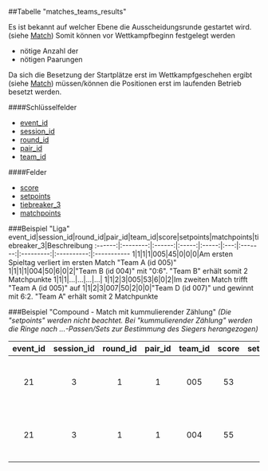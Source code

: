 ##Tabelle "matches_teams_results"

Es ist bekannt auf welcher Ebene die Ausscheidungsrunde gestartet wird. (siehe [Match])
Somit können vor Wettkampfbeginn festgelegt werden
* nötige Anzahl der 
* nötigen Paarungen

Da sich die Besetzung der Startplätze erst im Wettkampfgeschehen ergibt (siehe [Match]) müssen/können die Positionen erst im laufenden Betrieb besetzt werden.

####Schlüsselfelder
* [event_id]
* [session_id]
* [round_id]
* [pair_id]
* [team_id]

####Felder
* [score]
* [setpoints]
* [tiebreaker_3]
* [matchpoints]

###Beispiel "Liga"
event_id|session_id|round_id|pair_id|team_id|score|setpoints|matchpoints|tiebreaker_3|Beschreibung
:------:|:--------:|:------:|:-----:|:-----:|:---:|:-------:|:---------:|:----------:|:-----------
1|1|1|1|005|45|0|0|0|Am ersten Spieltag verliert im ersten Match "Team A (id 005)"
1|1|1|1|004|50|6|0|2|"Team B (id 004)" mit "0:6". "Team B" erhält somit 2 Matchpunkte
1|1|1|...|...|...|...|
1|1|2|3|005|53|6|0|2|Im zweiten Match trifft "Team A (id 005)" auf
1|1|2|3|007|50|2|0|0|"Team D (id 007)" und gewinnt mit 6:2. "Team A" erhält somit 2 Matchpunkte

###Beispiel "Compound - Match mit kummulierender Zählung"
*(Die "setpoints" werden nicht beachtet. Bei "kummulierender Zählung" werden die Ringe nach ...-Passen/Sets zur Bestimmung des Siegers herangezogen)*

event_id|session_id|round_id|pair_id|team_id|score|setpoints|matchpoints|tiebreaker_3|Beschreibung
:------:|:--------:|:------:|:-----:|:-----:|:---:|:-------:|:---------:|:----------:|:-----------
21|3|1|1|005|53|0|0|0|In der ersten Ausscheidungsrunde schießt Team A(id 005) 53 Ringe gegen"
21|3|1|1|004|55|0|0|2|"Team B (id 004)", dass 55 Ringe schießt. Damit holt "B" zwei Matchpunkte.

[event_id]:kapitel_07.md
[session_id]:kapitel_07.md
[round_id]:kapitel_07.md
[pair_id]:kapitel_07.md
[team_id]:kapitel_07.md
[score]:kapitel_07.md
[setpoints]:kapitel_07.md
[matchpoints]:kapitel_07.md
[tiebreaker_3]:kapitel_07.md


[Match]: kapitel_08_match.md "Match-Runden"
